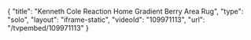{
    "title": "Kenneth Cole Reaction Home Gradient Berry Area Rug",
    "type": "solo",
    "layout": "iframe-static",
    "videoId": "109971113",
    "url": "\/tvpembed\/109971113"
}